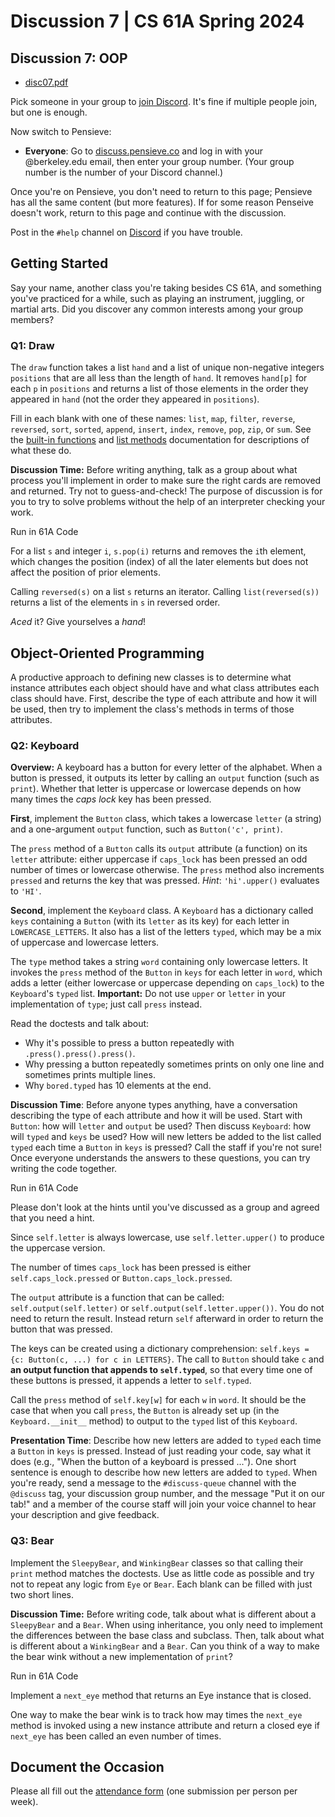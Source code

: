 # Discussion 7 | CS 61A Spring 2024

## Discussion 7: OOP

-   [disc07.pdf](/resource/cs61a/disc07.pdf)

Pick someone in your group to [join Discord](https://cs61a.org/articles/discord). It's fine if multiple people join, but one is enough.

Now switch to Pensieve:

-   **Everyone**: Go to [discuss.pensieve.co](http://discuss.pensieve.co/) and log in with your @berkeley.edu email, then enter your group number. (Your group number is the number of your Discord channel.)

Once you're on Pensieve, you don't need to return to this page; Pensieve has all the same content (but more features). If for some reason Penseive doesn't work, return to this page and continue with the discussion.

Post in the `#help` channel on [Discord](https://cs61a.org/articles/discord/) if you have trouble.

## Getting Started

Say your name, another class you're taking besides CS 61A, and something you've practiced for a while, such as playing an instrument, juggling, or martial arts. Did you discover any common interests among your group members?

### Q1: Draw

The `draw` function takes a list `hand` and a list of unique non-negative integers `positions` that are all less than the length of `hand`. It removes `hand[p]` for each `p` in `positions` and returns a list of those elements in the order they appeared in `hand` (not the order they appeared in `positions`).

Fill in each blank with one of these names: `list`, `map`, `filter`, `reverse`, `reversed`, `sort`, `sorted`, `append`, `insert`, `index`, `remove`, `pop`, `zip`, or `sum`. See the [built-in functions](https://docs.python.org/3/library/functions.html) and [list methods](https://docs.python.org/3/tutorial/datastructures.html#more-on-lists) documentation for descriptions of what these do.

**Discussion Time:** Before writing anything, talk as a group about what process you'll implement in order to make sure the right cards are removed and returned. Try not to guess-and-check! The purpose of discussion is for you to try to solve problems without the help of an interpreter checking your work.

Run in 61A Code

For a list `s` and integer `i`, `s.pop(i)` returns and removes the `i`th element, which changes the position (index) of all the later elements but does not affect the position of prior elements.

Calling `reversed(s)` on a list `s` returns an iterator. Calling `list(reversed(s))` returns a list of the elements in `s` in reversed order.

_Aced_ it? Give yourselves a _hand_!

## Object-Oriented Programming

A productive approach to defining new classes is to determine what instance attributes each object should have and what class attributes each class should have. First, describe the type of each attribute and how it will be used, then try to implement the class's methods in terms of those attributes.

### Q2: Keyboard

**Overview:** A keyboard has a button for every letter of the alphabet. When a button is pressed, it outputs its letter by calling an `output` function (such as `print`). Whether that letter is uppercase or lowercase depends on how many times the _caps lock_ key has been pressed.

**First**, implement the `Button` class, which takes a lowercase `letter` (a string) and a one-argument `output` function, such as `Button('c', print)`.

The `press` method of a `Button` calls its `output` attribute (a function) on its `letter` attribute: either uppercase if `caps_lock` has been pressed an odd number of times or lowercase otherwise. The `press` method also increments `pressed` and returns the key that was pressed. _Hint_: `'hi'.upper()` evaluates to `'HI'`.

**Second**, implement the `Keyboard` class. A `Keyboard` has a dictionary called `keys` containing a `Button` (with its `letter` as its key) for each letter in `LOWERCASE_LETTERS`. It also has a list of the letters `typed`, which may be a mix of uppercase and lowercase letters.

The `type` method takes a string `word` containing only lowercase letters. It invokes the `press` method of the `Button` in `keys` for each letter in `word`, which adds a letter (either lowercase or uppercase depending on `caps_lock`) to the `Keyboard`'s `typed` list. **Important:** Do not use `upper` or `letter` in your implementation of `type`; just call `press` instead.

Read the doctests and talk about:

-   Why it's possible to press a button repeatedly with `.press().press().press()`.
-   Why pressing a button repeatedly sometimes prints on only one line and sometimes prints multiple lines.
-   Why `bored.typed` has 10 elements at the end.

**Discussion Time**: Before anyone types anything, have a conversation describing the type of each attribute and how it will be used. Start with `Button`: how will `letter` and `output` be used? Then discuss `Keyboard`: how will `typed` and `keys` be used? How will new letters be added to the list called `typed` each time a `Button` in `keys` is pressed? Call the staff if you're not sure! Once everyone understands the answers to these questions, you can try writing the code together.

Run in 61A Code

Please don't look at the hints until you've discussed as a group and agreed that you need a hint.

Since `self.letter` is always lowercase, use `self.letter.upper()` to produce the uppercase version.

The number of times `caps_lock` has been pressed is either `self.caps_lock.pressed` or `Button.caps_lock.pressed`.

The `output` attribute is a function that can be called: `self.output(self.letter)` or `self.output(self.letter.upper())`. You do not need to return the result. Instead return `self` afterward in order to return the button that was pressed.

The keys can be created using a dictionary comprehension: `self.keys = {c: Button(c, ...) for c in LETTERS}`. The call to `Button` should take `c` and **an output function that appends to `self.typed`**, so that every time one of these buttons is pressed, it appends a letter to `self.typed`.

Call the `press` method of `self.key[w]` for each `w` in `word`. It should be the case that when you call `press`, the `Button` is already set up (in the `Keyboard.__init__` method) to output to the `typed` list of this `Keyboard`.

**Presentation Time**: Describe how new letters are added to `typed` each time a `Button` in `keys` is pressed. Instead of just reading your code, say what it does (e.g., "When the button of a keyboard is pressed ..."). One short sentence is enough to describe how new letters are added to `typed`. When you're ready, send a message to the `#discuss-queue` channel with the `@discuss` tag, your discussion group number, and the message "Put it on our tab!" and a member of the course staff will join your voice channel to hear your description and give feedback.

### Q3: Bear

Implement the `SleepyBear`, and `WinkingBear` classes so that calling their `print` method matches the doctests. Use as little code as possible and try not to repeat any logic from `Eye` or `Bear`. Each blank can be filled with just two short lines.

**Discussion Time:** Before writing code, talk about what is different about a `SleepyBear` and a `Bear`. When using inheritance, you only need to implement the differences between the base class and subclass. Then, talk about what is different about a `WinkingBear` and a `Bear`. Can you think of a way to make the bear wink without a new implementation of `print`?

Run in 61A Code

Implement a `next_eye` method that returns an Eye instance that is closed.

One way to make the bear wink is to track how may times the `next_eye` method is invoked using a new instance attribute and return a closed eye if `next_eye` has been called an even number of times.

## Document the Occasion

Please all fill out the [attendance form](https://docs.google.com/forms/d/e/1FAIpQLSeqlK8l6WkScGr-RHR-kM4p5bnR9cllYrG95fDqPJspSlll7A/viewform) (one submission per person per week).